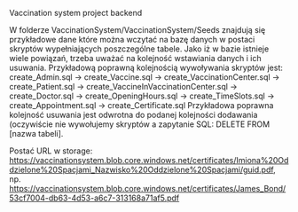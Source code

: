 Vaccination system project backend

W folderze VaccinationSystem/VaccinationSystem/Seeds znajdują się przykładowe dane które można wczytać na bazę danych w postaci skryptów wypełniających poszczególne tabele.
Jako iż w bazie istnieje wiele powiązań, trzeba uważać na kolejność wstawiania danych i ich usuwania.
Przykładową poprawną kolejnością wywoływania skryptów jest:
create_Admin.sql -> create_Vaccine.sql -> create_VaccinationCenter.sql -> create_Patient.sql -> create_VaccineInVaccinationCenter.sql -> create_Doctor.sql -> create_OpeningHours.sql -> create_TimeSlots.sql -> create_Appointment.sql -> create_Certificate.sql
Przykładowa poprawna kolejność usuwania jest odwrotna do podanej kolejności dodawania (oczywiście nie wywołujemy skryptów a zapytanie SQL: DELETE FROM [nazwa tabeli].

Postać URL w storage: https://vaccinationsystem.blob.core.windows.net/certificates/Imiona%20Oddzielone%20Spacjami_Nazwisko%20Oddzielone%20Spacjami/guid.pdf, np.
https://vaccinationsystem.blob.core.windows.net/certificates/James_Bond/53cf7004-db63-4d53-a6c7-313168a71af5.pdf
